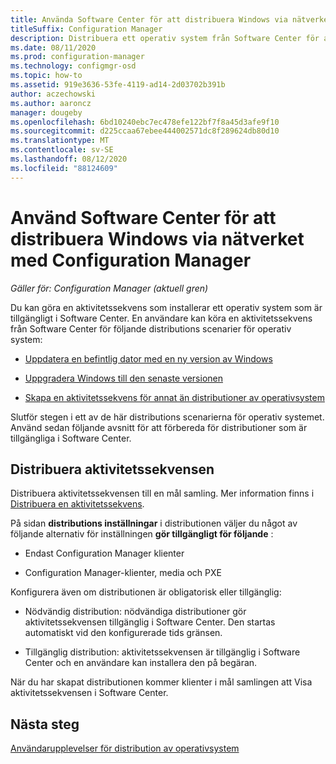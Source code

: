 ```yaml
---
title: Använda Software Center för att distribuera Windows via nätverket
titleSuffix: Configuration Manager
description: Distribuera ett operativ system från Software Center för att uppdatera en befintlig dator med en ny version av Windows eller uppgradera Windows till den senaste versionen.
ms.date: 08/11/2020
ms.prod: configuration-manager
ms.technology: configmgr-osd
ms.topic: how-to
ms.assetid: 919e3636-53fe-4119-ad14-2d03702b391b
author: aczechowski
ms.author: aaroncz
manager: dougeby
ms.openlocfilehash: 6bd10240ebc7ec478efe122bf7f8a45d3afe9f10
ms.sourcegitcommit: d225ccaa67ebee444002571dc8f289624db80d10
ms.translationtype: MT
ms.contentlocale: sv-SE
ms.lasthandoff: 08/12/2020
ms.locfileid: "88124609"
---
```

# <a name="use-software-center-to-deploy-windows-over-the-network-with-configuration-manager"></a>Använd Software Center för att distribuera Windows via nätverket med Configuration Manager

*Gäller för: Configuration Manager (aktuell gren)*

Du kan göra en aktivitetssekvens som installerar ett operativ system som är tillgängligt i Software Center. En användare kan köra en aktivitetssekvens från Software Center för följande distributions scenarier för operativ system:

- [Uppdatera en befintlig dator med en ny version av Windows](refresh-an-existing-computer-with-a-new-version-of-windows.md)

- [Uppgradera Windows till den senaste versionen](upgrade-windows-to-the-latest-version.md)

- [Skapa en aktivitetssekvens för annat än distributioner av operativsystem](create-a-task-sequence-for-non-operating-system-deployments.md)

Slutför stegen i ett av de här distributions scenarierna för operativ systemet. Använd sedan följande avsnitt för att förbereda för distributioner som är tillgängliga i Software Center.

## <a name="deploy-the-task-sequence"></a><a name="BKMK_Deploy"></a> Distribuera aktivitetssekvensen

Distribuera aktivitetssekvensen till en mål samling. Mer information finns i [Distribuera en aktivitetssekvens](deploy-a-task-sequence.md).

På sidan **distributions inställningar** i distributionen väljer du något av följande alternativ för inställningen **gör tillgängligt för följande** :

- Endast Configuration Manager klienter

- Configuration Manager-klienter, media och PXE

Konfigurera även om distributionen är obligatorisk eller tillgänglig:

- Nödvändig distribution: nödvändiga distributioner gör aktivitetssekvensen tillgänglig i Software Center. Den startas automatiskt vid den konfigurerade tids gränsen.

- Tillgänglig distribution: aktivitetssekvensen är tillgänglig i Software Center och en användare kan installera den på begäran.

När du har skapat distributionen kommer klienter i mål samlingen att Visa aktivitetssekvensen i Software Center.

## <a name="next-steps"></a>Nästa steg

[Användarupplevelser för distribution av operativsystem](../understand/user-experience.md#software-center)
